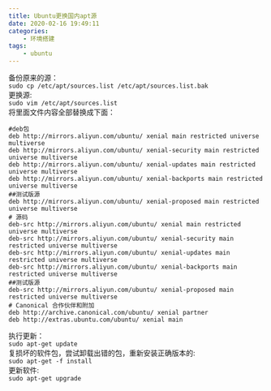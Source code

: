 ```yaml
---
title: Ubuntu更换国内apt源
date: 2020-02-16 19:49:11
categories: 
    - 环境搭建
tags: 
	- ubuntu
---
```

备份原来的源：  
`sudo cp /etc/apt/sources.list /etc/apt/sources.list.bak`  
更换源:  
`sudo vim /etc/apt/sources.list`  
将里面文件内容全部替换成下面：  

<!-- more -->
```shell
#deb包
deb http://mirrors.aliyun.com/ubuntu/ xenial main restricted universe multiverse
deb http://mirrors.aliyun.com/ubuntu/ xenial-security main restricted universe multiverse
deb http://mirrors.aliyun.com/ubuntu/ xenial-updates main restricted universe multiverse
deb http://mirrors.aliyun.com/ubuntu/ xenial-backports main restricted universe multiverse
##测试版源  
deb http://mirrors.aliyun.com/ubuntu/ xenial-proposed main restricted universe multiverse
# 源码  
deb-src http://mirrors.aliyun.com/ubuntu/ xenial main restricted universe multiverse
deb-src http://mirrors.aliyun.com/ubuntu/ xenial-security main restricted universe multiverse
deb-src http://mirrors.aliyun.com/ubuntu/ xenial-updates main restricted universe multiverse
deb-src http://mirrors.aliyun.com/ubuntu/ xenial-backports main restricted universe multiverse
##测试版源  
deb-src http://mirrors.aliyun.com/ubuntu/ xenial-proposed main restricted universe multiverse
# Canonical 合作伙伴和附加  
deb http://archive.canonical.com/ubuntu/ xenial partner
deb http://extras.ubuntu.com/ubuntu/ xenial main
```

执行更新：  
`sudo apt-get update`  
复损坏的软件包，尝试卸载出错的包，重新安装正确版本的:  
`sudo apt-get -f install`  
更新软件:  
`sudo apt-get upgrade`  
